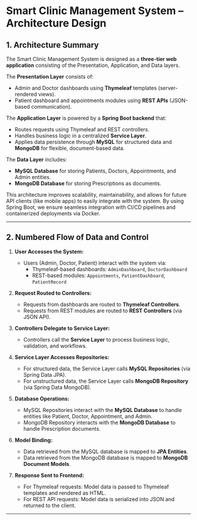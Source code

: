 # Smart Clinic Management System – Architecture Design

## 1. Architecture Summary
The Smart Clinic Management System is designed as a **three-tier web application** consisting of the Presentation, Application, and Data layers.

The **Presentation Layer** consists of:
- Admin and Doctor dashboards using **Thymeleaf** templates (server-rendered views).
- Patient dashboard and appointments modules using **REST APIs** (JSON-based communication).

The **Application Layer** is powered by a **Spring Boot backend** that:
- Routes requests using Thymeleaf and REST controllers.
- Handles business logic in a centralized **Service Layer**.
- Applies data persistence through **MySQL** for structured data and **MongoDB** for flexible, document-based data.

The **Data Layer** includes:
- **MySQL Database** for storing Patients, Doctors, Appointments, and Admin entities.
- **MongoDB Database** for storing Prescriptions as documents.

This architecture improves scalability, maintainability, and allows for future API clients (like mobile apps) to easily integrate with the system. By using Spring Boot, we ensure seamless integration with CI/CD pipelines and containerized deployments via Docker.

---

## 2. Numbered Flow of Data and Control

1. **User Accesses the System:**
   - Users (Admin, Doctor, Patient) interact with the system via:
     - Thymeleaf-based dashboards: `AdminDashboard`, `DoctorDashboard`
     - REST-based modules: `Appointments`, `PatientDashboard`, `PatientRecord`

2. **Request Routed to Controllers:**
   - Requests from dashboards are routed to **Thymeleaf Controllers**.
   - Requests from REST modules are routed to **REST Controllers** (via JSON API).

3. **Controllers Delegate to Service Layer:**
   - Controllers call the **Service Layer** to process business logic, validation, and workflows.

4. **Service Layer Accesses Repositories:**
   - For structured data, the Service Layer calls **MySQL Repositories** (via Spring Data JPA).
   - For unstructured data, the Service Layer calls **MongoDB Repository** (via Spring Data MongoDB).

5. **Database Operations:**
   - MySQL Repositories interact with the **MySQL Database** to handle entities like Patient, Doctor, Appointment, and Admin.
   - MongoDB Repository interacts with the **MongoDB Database** to handle Prescription documents.

6. **Model Binding:**
   - Data retrieved from the MySQL database is mapped to **JPA Entities**.
   - Data retrieved from the MongoDB database is mapped to **MongoDB Document Models**.

7. **Response Sent to Frontend:**
   - For Thymeleaf requests: Model data is passed to Thymeleaf templates and rendered as HTML.
   - For REST API requests: Model data is serialized into JSON and returned to the client.

---
